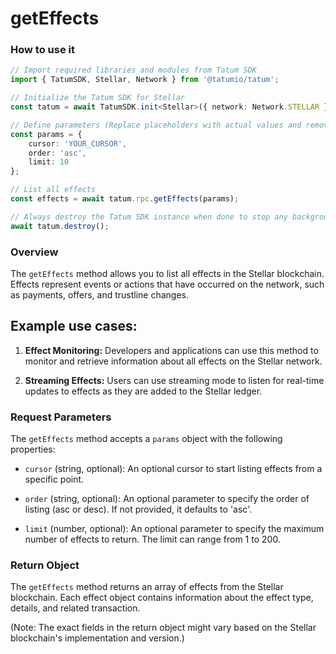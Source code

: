 # getEffects

### How to use it

```typescript
// Import required libraries and modules from Tatum SDK
import { TatumSDK, Stellar, Network } from '@tatumio/tatum';

// Initialize the Tatum SDK for Stellar
const tatum = await TatumSDK.init<Stellar>({ network: Network.STELLAR });

// Define parameters (Replace placeholders with actual values and remove redundant)
const params = {
    cursor: 'YOUR_CURSOR',
    order: 'asc',
    limit: 10
};

// List all effects
const effects = await tatum.rpc.getEffects(params);

// Always destroy the Tatum SDK instance when done to stop any background processes
await tatum.destroy();
```

### Overview

The `getEffects` method allows you to list all effects in the Stellar blockchain. Effects represent events or actions that have occurred on the network, such as payments, offers, and trustline changes.

## Example use cases:

1. **Effect Monitoring:**
   Developers and applications can use this method to monitor and retrieve information about all effects on the Stellar network.

2. **Streaming Effects:**
   Users can use streaming mode to listen for real-time updates to effects as they are added to the Stellar ledger.

### Request Parameters

The `getEffects` method accepts a `params` object with the following properties:

- `cursor` (string, optional):
  An optional cursor to start listing effects from a specific point.

- `order` (string, optional):
  An optional parameter to specify the order of listing (asc or desc). If not provided, it defaults to 'asc'.

- `limit` (number, optional):
  An optional parameter to specify the maximum number of effects to return. The limit can range from 1 to 200.

### Return Object

The `getEffects` method returns an array of effects from the Stellar blockchain. Each effect object contains information about the effect type, details, and related transaction.

(Note: The exact fields in the return object might vary based on the Stellar blockchain's implementation and version.)